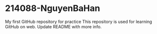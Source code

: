 # 214088-NguyenBaHan
My first GitHub repository for practice
This repository is used for learning GitHub on web.
Update README with more info.
